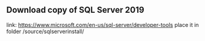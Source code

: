 ## Download copy of SQL Server 2019 

link: https://www.microsoft.com/en-us/sql-server/developer-tools
place it in folder /source/sqlserverinstall/